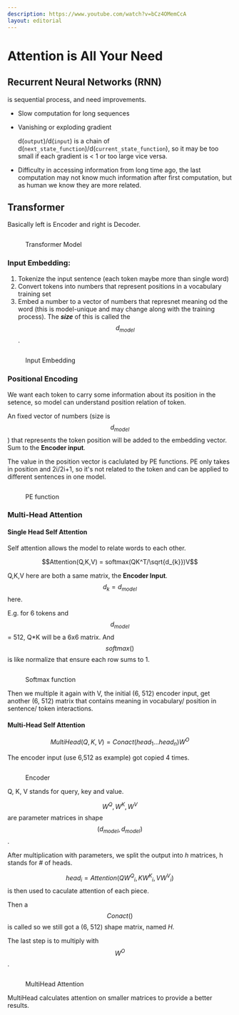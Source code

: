 ```yaml
---
description: https://www.youtube.com/watch?v=bCz4OMemCcA
layout: editorial
---
```


# Attention is All Your Need

## Recurrent Neural Networks (RNN)&#x20;

is sequential process, and need improvements.

* Slow computation for long sequences
*   Vanishing or exploding gradient

    d(`output`)/d(`input`) is a chain of  d(`next_state_function`)/d(`current_state_function`), so it may be too small if each gradient is < 1 or too large vice versa.&#x20;
* Difficulty in accessing information from long time ago, the last computation may not know much information after first computation, but as human we know they are more related.

## Transformer

Basically left is Encoder and right is Decoder.

<figure><img src=".gitbook/assets/image (5).png" alt=""><figcaption><p>Transformer Model</p></figcaption></figure>

### &#x20;Input Embedding:&#x20;

1. Tokenize the input sentence (each token maybe more than single word)
2. Convert tokens into numbers that represent positions in a vocabulary training set
3. Embed a number to a vector of numbers that represnet meaning od the word (this is model-unique and may change along with the training process).  The _**size**_ of this is called the $$d_{model}$$.



<figure><img src=".gitbook/assets/image (3).png" alt=""><figcaption><p>Input Embedding</p></figcaption></figure>



### Positional Encoding

We want each token to carry some information about its position in the setence, so model can understand position relation of token.

An fixed vector of numbers (size is $$d_{model}$$) that represents the token position will be added to the embedding vector. Sum to the **Encoder input**.

The value in the position vector is caclulated by PE functions. PE only takes in position and 2i/2i+1, so it's not related to the token and can be applied to different sentences in one model.

<figure><img src=".gitbook/assets/image (4).png" alt=""><figcaption><p>PE function</p></figcaption></figure>



### Multi-Head Attention

#### Single Head Self Attention

Self attention allows the model to relate words to each other.

$$Attention(Q,K,V) = softmax(QK^T/\sqrt{d_{k}})V$$&#x20;

Q,K,V here are both a same matrix, the **Encoder Input**. $$d_k = d_{model}$$ here.

E.g. for 6 tokens and  $$d_{model}$$= 512, Q\*K will be a 6x6 matrix. And $$softmax()$$ is like normalize that ensure each row sums to 1.

<figure><img src=".gitbook/assets/image (2).png" alt=""><figcaption><p>Softmax function</p></figcaption></figure>

Then we multiple it again with V, the initial (6, 512) encoder input, get another (6, 512) matrix that contains meaning in vocabulary/ position in sentence/ token interactions.

#### Multi-Head Self Attention

$$MultiHead(Q,K,V) = Conact(head_1 ... head_n) W^O$$



The encoder input (use 6,512 as example) got copied 4 times.

<figure><img src=".gitbook/assets/image.png" alt=""><figcaption><p>Encoder</p></figcaption></figure>

Q, K, V stands for query, key and value.

$$W^Q, W^K, W^V$$ are parameter matrices in shape $$(d_{model}, d_{model})$$.&#x20;

After multiplication with parameters, we split the output into _h_ matrices, h stands for # of heads.

$$head_i=Attention({QW^Q}_i,{KW^K}_i,{VW^V}_i)$$ is then used to caculate attention of each piece.

Then a $$Conact()$$is called so we still got a (6, 512) shape matrix, named _H._

The last step is to multiply with $$W^O$$.

<figure><img src=".gitbook/assets/image (1).png" alt=""><figcaption><p>MultiHead Attention</p></figcaption></figure>

MultiHead calculates attention on smaller matrices to provide a better results.
